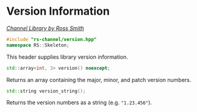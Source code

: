 # Version Information

_[Channel Library by Ross Smith](index.html)_

```c++
#include "rs-channel/version.hpp"
namespace RS::Skeleton;
```

This header supplies library version information.

```c++
std::array<int, 3> version() noexcept;
```

Returns an array containing the major, minor, and patch version numbers.

```c++
std::string version_string();
```

Returns the version numbers as a string (e.g. `"1.23.456"`).

